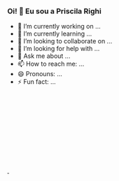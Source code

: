 ### Oi! 👋 Eu sou a Priscila Righi

- 🔭 I’m currently working on ...
- 🌱 I’m currently learning ...
- 👯 I’m looking to collaborate on ...
- 🤔 I’m looking for help with ...
- 💬 Ask me about ...
- 📫 How to reach me: ...
- 😄 Pronouns: ...
- ⚡ Fun fact: ...

<div>
  <a href="https://beacons.ai/pri-righi">
  <img height="180em" "src="https://github-readme-stats.vercel.app/api?username-pri-righi&show_icons-true&theme-dark&include_all_commits-true&count_private-true"/>
  <img height="180em" "src="https://github-readme-stats.vercel.app/api/top-langs/?username-pri-righi&layout-compact&langs_count-168theme-dark"/>
</div>
